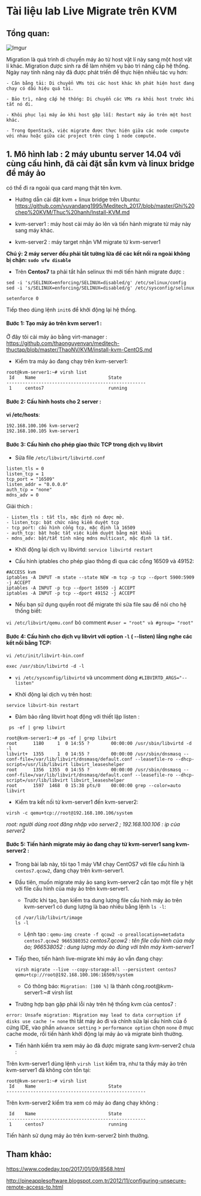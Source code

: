 # Tài liệu lab Live Migrate trên KVM

## Tổng quan:

![Imgur](https://i.imgur.com/ytNdqJe.png)

Migration là quá trình di chuyển máy ảo từ host vật lí này sang một host vật lí khác. 
Migration được sinh ra để làm nhiệm vụ bảo trì nâng cấp hệ thống. Ngày nay tính năng này đã được phát triển để thực hiện nhiều tác vụ hơn:

	- Cân bằng tải: Di chuyển VMs tới các host khác kh phát hiện host đang chạy có dấu hiệu quá tải.

	- Bảo trì, nâng cấp hệ thống: Di chuyển các VMs ra khỏi host trước khi tắt nó đi.
	
	- Khôi phục lại máy ảo khi host gặp lỗi: Restart máy ảo trên một host khác.
	
	- Trong OpenStack, việc migrate được thực hiện giữa các node compute với nhau hoặc giữa các project trên cùng 1 node compute.


## 1. Mô hình lab : 2 máy ubuntu server 14.04 với cùng cấu hình, đã cài đặt sẵn kvm và linux bridge để máy ảo 
có thể đi ra ngoài qua card mạng thật tên kvm.

- Hướng dẫn cài đặt kvm + linux bridge trên Ubuntu: https://github.com/vuvandang1995/Meditech_2017/blob/master/Ghi%20chep%20KVM/Thuc%20hanh/Install-KVM.md

- kvm-server1 : máy host cài máy ảo lên và tiến hành migrate từ máy này sang máy khác.
- kvm-server2 : máy target nhận VM migrate từ kvm-server1

**Chú ý: 2 máy server đều phải tắt tường lửa để các kết nối ra ngoài không bị chặn: `sudo ufw disable`**

- Trên **Centos7** ta phải tắt hẳn selinux thì mới tiến hành migrate được :

```
sed -i 's/SELINUX=enforcing/SELINUX=disabled/g' /etc/selinux/config
sed -i 's/SELINUX=enforcing/SELINUX=disabled/g' /etc/sysconfig/selinux
```

`setenforce 0`

Tiếp theo dùng lệnh `init6` để khởi động lại hệ thống.

#### Bước 1: Tạo máy ảo trên kvm server1 :

Ở đây tôi cài máy ảo bằng virt-manager : https://github.com/thaonguyenvan/meditech-thuctap/blob/master/ThaoNV/KVM/install-kvm-CentOS.md

- Kiểm tra máy ảo đang chạy trên kvm-server1: 

```
root@kvm-server1:~# virsh list
 Id    Name                           State
----------------------------------------------------
 1     centos7                        running
```

#### Bước 2: Cấu hình hosts cho 2 server :

**vi /etc/hosts**: 

```
192.168.100.106 kvm-server2
192.168.100.105 kvm-server1
```

#### Bước 3: Cấu hình cho phép giao thức TCP trong dịch vụ libvirt 

- Sửa file `/etc/libvirt/libvirtd.conf`

```
listen_tls = 0  
listen_tcp = 1
tcp_port = "16509"
listen_addr = "0.0.0.0"
auth_tcp = "none"
mdns_adv = 0
```

Giải thích : 

	- Listen_tls : tắt tls, mặc định nó được mở.
	- listen_tcp: bật chức năng kiểm duyệt tcp
	- tcp_port: cấu hình cổng tcp, mặc định là 16509
	- auth_tcp: bật hoặc tắt việc kiểm duyệt bằng mật khẩu
	- mdns_adv: bật/tắt tính năng mdns multicast, mặc định là tắt.
	
- Khởi động lại dịch vụ libvirtd: `service libvirtd restart`

- Cấu hình iptables cho phép giao thông đi qua các cổng 16509 và 49152:

```
#ACCESS kvm
iptables -A INPUT -m state --state NEW -m tcp -p tcp --dport 5900:5909 -j ACCEPT
iptables -A INPUT -p tcp --dport 16509 -j ACCEPT
iptables -A INPUT -p tcp --dport 49152 -j ACCEPT
```

- Nếu bạn sử dụng quyền root để migrate thì sửa file sau để nói cho hệ thống biết:

`vi /etc/libvirt/qemu.conf` 
bỏ comment `#user = "root" và #group= "root" `

#### Bước 4: Cấu hình cho dịch vụ libvirt với option `-l` ( --listen) lắng nghe các kết nối bằng TCP:

`vi /etc/init/libvirt-bin.conf`

`exec /usr/sbin/libvirtd -d -l` 

- `vi /etc/sysconfig/libvirtd` và uncomment dòng `#LIBVIRTD_ARGS="--listen"`

- Khởi động lại dịch vụ trên host:

`service libvirt-bin restart`

- Đảm bảo rằng libvirt hoạt động với thiết lập listen :

` ps -ef | grep libvirt`

```
root@kvm-server1:~# ps -ef | grep libvirt
root      1180     1  0 14:55 ?        00:00:00 /usr/sbin/libvirtd -d -l
libvirt+  1355     1  0 14:55 ?        00:00:00 /usr/sbin/dnsmasq --conf-file=/var/lib/libvirt/dnsmasq/default.conf --leasefile-ro --dhcp-script=/usr/lib/libvirt libvirt_leaseshelper
root      1356  1355  0 14:55 ?        00:00:00 /usr/sbin/dnsmasq --conf-file=/var/lib/libvirt/dnsmasq/default.conf --leasefile-ro --dhcp-script=/usr/lib/libvirt libvirt_leaseshelper
root      1597  1468  0 15:38 pts/0    00:00:00 grep --color=auto libvirt
```

- Kiểm tra kết nối từ kvm-server1 đến kvm-server2:

`virsh -c qemu+tcp://root@192.168.100.106/system`

*root: người dùng root đăng nhập vào server2 ; 192.168.100.106 : ip của server2*

#### Bước 5: Tiến hành migrate máy ảo đang chạy từ kvm-server1 sang kvm-server2 :

- Trong bài lab này, tôi tạo 1 máy VM chạy CentOS7 với file cấu hình là `centos7.qcow2`, đang chạy trên kvm-server1.

- Đầu tiên, muốn migrate máy ảo sang kvm-server2 cần tạo một file y hệt với file cấu hình của máy ảo trên kvm-server1.

	- Trước khi tạo, bạn kiểm tra dung lượng file cấu hình máy ảo trên kvm-server1 có dung lượng là bao nhiêu bằng lệnh `ls -l`:
	
	```
	cd /var/lib/libvirt/image
	ls -l	
	```
	
	- Lệnh tạo : `qemu-img create -f qcow2 -o preallocation=metadata centos7.qcow2 9665380352`
	*centos7.qcow2 : tên file cấu hình của máy ảo; 966538052 : dung lượng máy ảo đúng với trên máy kvm-server1*
	
- Tiếp theo, tiến hành live-migrate khi máy ảo vẫn đang chạy:

	`virsh migrate --live --copy-storage-all --persistent centos7 qemu+tcp://root@192.168.100.106:16509/system`

	- Có thông báo: `Migration: [100 %]` là thành công.root@kvm-server1:~# virsh list

- Trường hợp bạn gặp phải lỗi này trên hệ thống kvm của centos7 : 

`error: Unsafe migration: Migration may lead to data corruption if disks use cache != none`
 thì tắt máy ảo đi và chỉnh sửa lại cấu hình của ổ cứng IDE, vào phần `advance setting` > `performance option` chọn `none` ở mục cache mode, rồi tiến hành khởi động lại máy ảo và migrate bình thường.

- Tiến hành kiểm tra xem máy ảo đã được migrate sang kvm-server2 chưa :

Trên kvm-server1 dùng lệnh `virsh list` kiểm tra, như ta thấy máy ảo trên kvm-server1 đã không còn tồn tại:

```
root@kvm-server1:~# virsh list
 Id    Name                           State
----------------------------------------------------
```

Trên kvm-server2 kiểm tra xem có máy ảo đang chạy không :

```
 Id    Name                           State
----------------------------------------------------
 1     centos7                        running

```

Tiến hành sử dụng máy ảo trên kvm-server2 bình thường.

## Tham khảo:

https://www.codeday.top/2017/01/09/8568.html

http://pineapplesoftware.blogspot.com.tr/2012/11/configuring-unsecure-remote-access-to.html

